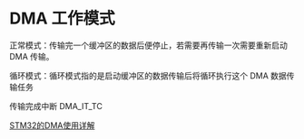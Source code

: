 # DMA 工作模式
正常模式：传输完一个缓冲区的数据后便停止，若需要再传输一次需要重新启动 DMA 传输。

循环模式：循环模式指的是启动缓冲区的数据传输后将循环执行这个 DMA 数据传输任务


传输完成中断 DMA_IT_TC

[STM32的DMA使用详解](https://blog.csdn.net/weixin_44584198/article/details/119351052)